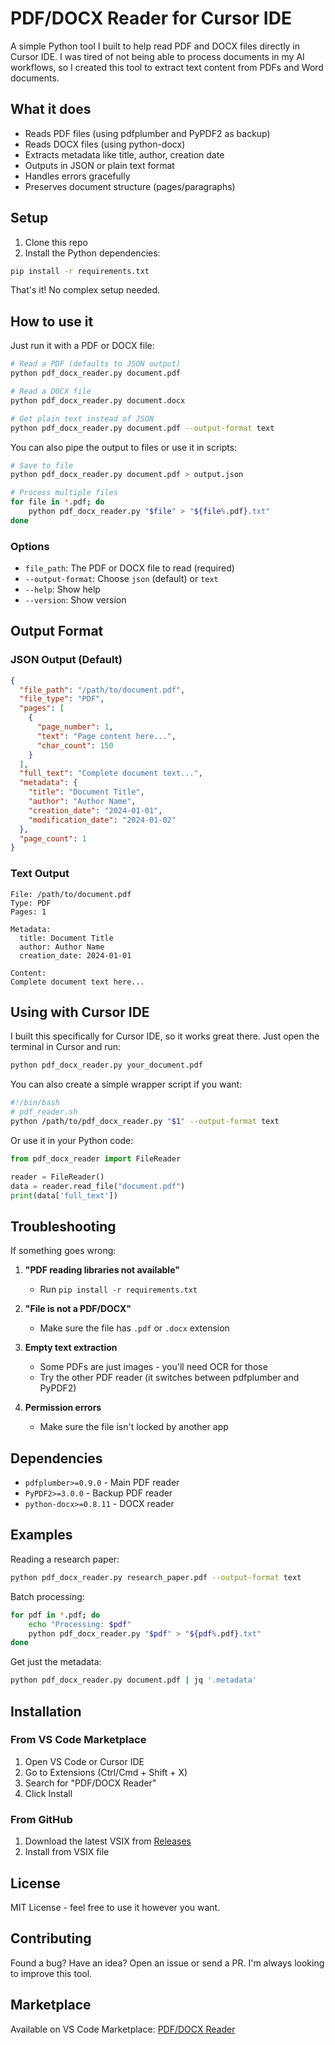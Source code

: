# PDF/DOCX Reader for Cursor IDE

A simple Python tool I built to help read PDF and DOCX files directly in Cursor IDE. I was tired of not being able to process documents in my AI workflows, so I created this tool to extract text content from PDFs and Word documents.

## What it does

- Reads PDF files (using pdfplumber and PyPDF2 as backup)
- Reads DOCX files (using python-docx)
- Extracts metadata like title, author, creation date
- Outputs in JSON or plain text format
- Handles errors gracefully
- Preserves document structure (pages/paragraphs)

## Setup

1. Clone this repo
2. Install the Python dependencies:

```bash
pip install -r requirements.txt
```

That's it! No complex setup needed.

## How to use it

Just run it with a PDF or DOCX file:

```bash
# Read a PDF (defaults to JSON output)
python pdf_docx_reader.py document.pdf

# Read a DOCX file
python pdf_docx_reader.py document.docx

# Get plain text instead of JSON
python pdf_docx_reader.py document.pdf --output-format text
```

You can also pipe the output to files or use it in scripts:

```bash
# Save to file
python pdf_docx_reader.py document.pdf > output.json

# Process multiple files
for file in *.pdf; do
    python pdf_docx_reader.py "$file" > "${file%.pdf}.txt"
done
```

### Options

- `file_path`: The PDF or DOCX file to read (required)
- `--output-format`: Choose `json` (default) or `text`
- `--help`: Show help
- `--version`: Show version

## Output Format

### JSON Output (Default)

```json
{
  "file_path": "/path/to/document.pdf",
  "file_type": "PDF",
  "pages": [
    {
      "page_number": 1,
      "text": "Page content here...",
      "char_count": 150
    }
  ],
  "full_text": "Complete document text...",
  "metadata": {
    "title": "Document Title",
    "author": "Author Name",
    "creation_date": "2024-01-01",
    "modification_date": "2024-01-02"
  },
  "page_count": 1
}
```

### Text Output

```
File: /path/to/document.pdf
Type: PDF
Pages: 1

Metadata:
  title: Document Title
  author: Author Name
  creation_date: 2024-01-01

Content:
Complete document text here...
```

## Using with Cursor IDE

I built this specifically for Cursor IDE, so it works great there. Just open the terminal in Cursor and run:

```bash
python pdf_docx_reader.py your_document.pdf
```

You can also create a simple wrapper script if you want:

```bash
#!/bin/bash
# pdf_reader.sh
python /path/to/pdf_docx_reader.py "$1" --output-format text
```

Or use it in your Python code:

```python
from pdf_docx_reader import FileReader

reader = FileReader()
data = reader.read_file("document.pdf")
print(data['full_text'])
```

## Troubleshooting

If something goes wrong:

1. **"PDF reading libraries not available"**
   - Run `pip install -r requirements.txt`

2. **"File is not a PDF/DOCX"**
   - Make sure the file has `.pdf` or `.docx` extension

3. **Empty text extraction**
   - Some PDFs are just images - you'll need OCR for those
   - Try the other PDF reader (it switches between pdfplumber and PyPDF2)

4. **Permission errors**
   - Make sure the file isn't locked by another app

## Dependencies

- `pdfplumber>=0.9.0` - Main PDF reader
- `PyPDF2>=3.0.0` - Backup PDF reader  
- `python-docx>=0.8.11` - DOCX reader

## Examples

Reading a research paper:
```bash
python pdf_docx_reader.py research_paper.pdf --output-format text
```

Batch processing:
```bash
for pdf in *.pdf; do
    echo "Processing: $pdf"
    python pdf_docx_reader.py "$pdf" > "${pdf%.pdf}.txt"
done
```

Get just the metadata:
```bash
python pdf_docx_reader.py document.pdf | jq '.metadata'
```

## Installation

### From VS Code Marketplace
1. Open VS Code or Cursor IDE
2. Go to Extensions (Ctrl/Cmd + Shift + X)
3. Search for "PDF/DOCX Reader"
4. Click Install

### From GitHub
1. Download the latest VSIX from [Releases](https://github.com/padg9912/cursor-pdf-docx-reader-/releases)
2. Install from VSIX file

## License

MIT License - feel free to use it however you want.

## Contributing

Found a bug? Have an idea? Open an issue or send a PR. I'm always looking to improve this tool.

## Marketplace

Available on VS Code Marketplace: [PDF/DOCX Reader](https://marketplace.visualstudio.com/items?itemName=padg9912.pdf-docx-reader)
